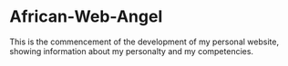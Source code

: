 # African-Web-Angel
This is the commencement of the development of my personal website, showing information about my personalty and my competencies.
